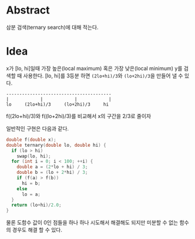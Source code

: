 # Abstract

삼분 검색(ternary search)에 대해 적는다.

# Idea

x가 [lo, hi]일때 가장 높은(local maximum) 혹은 가장 낮은(local
minimum) y를 검색할 때 사용한다. [lo, hi]를 3등분 하면 `(2lo+hi)/3`와
`(lo+2hi)/3`을 만들어 낼 수 있다.

```
----------------------------------------
|            |            |            |
lo     (2lo+hi)/3     (lo+2hi)/3     hi  
```

f((2lo+hi)/3)와 f((lo+2hi)/3)를 비교해서
x의 구간을 2/3로 줄이자

일반적인 구현은 다음과 같다.

```cpp
double f(double x);
double ternary(double lo, double hi) {
  if (lo > hi)
    swap(lo, hi);
  for (int i = 0; i < 100; ++i) {
    double a = (2*lo + hi) / 3;
    double b = (lo + 2*hi) / 3;
    if (f(a) > f(b))
      hi = b;
    else
      lo = a;
  }
  return (lo+hi)/2.0;
}
```

물론 도함수 값이 0인 점들을 하나 하나 시도해서 해결해도 되지만
미분할 수 없는 함수의 경우도 해결 할 수 있다.